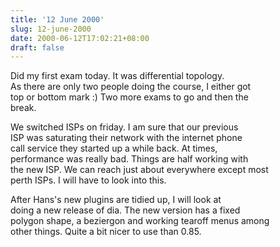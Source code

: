 ```yaml
---
title: '12 June 2000'
slug: 12-june-2000
date: 2000-06-12T17:02:21+08:00
draft: false
---
```


Did my first exam today. It was differential topology.\
As there are only two people doing the course, I either got\
top or bottom mark :) Two more exams to go and then the\
break.

We switched ISPs on friday. I am sure that our previous\
ISP was saturating their network with the internet phone\
call service they started up a while back. At times,\
performance was really bad. Things are half working with\
the new ISP. We can reach just about everywhere except most\
perth ISPs. I will have to look into this.

After Hans\'s new plugins are tidied up, I will look at\
doing a new release of dia. The new version has a fixed\
polygon shape, a beziergon and working tearoff menus among\
other things. Quite a bit nicer to use than 0.85.
